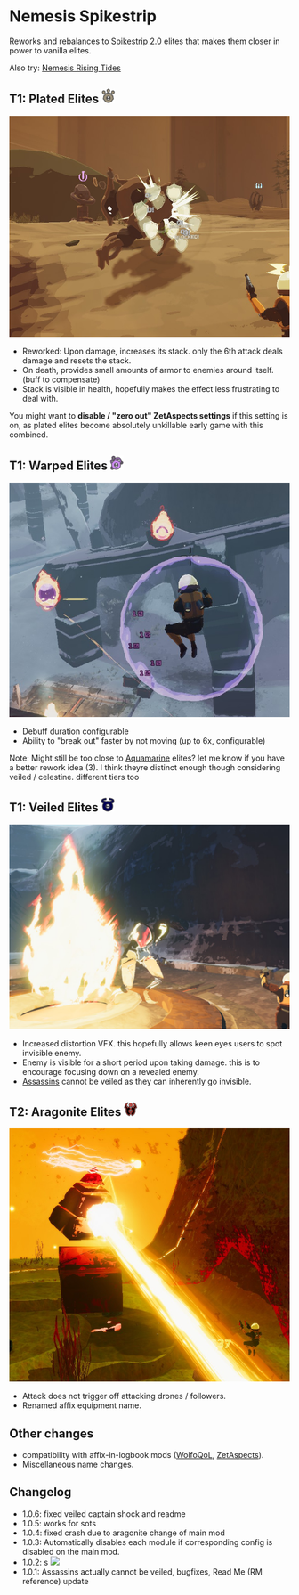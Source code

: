 # Nemesis Spikestrip

Reworks and rebalances to [Spikestrip 2.0](https://thunderstore.io/package/SpikestripModding/Spikestrip2_0/) elites that makes them closer in power to vanilla elites.

Also try: [Nemesis Rising Tides](https://thunderstore.io/package/prodzpod/Nemesis_Rising_Tides/)

## T1: Plated Elites <img src="https://raw.githubusercontent.com/prodzpod/NemesisSpikestrip/master/icon1.png" width="24">
![Elite](https://raw.githubusercontent.com/prodzpod/NemesisSpikestrip/master/1.png)
- Reworked: Upon damage, increases its stack. only the 6th attack deals damage and resets the stack.
- On death, provides small amounts of armor to enemies around itself. (buff to compensate)
- Stack is visible in health, hopefully makes the effect less frustrating to deal with.

You might want to **disable / "zero out" ZetAspects settings** if this setting is on, as plated elites become absolutely unkillable early game with this combined.

## T1: Warped Elites <img src="https://raw.githubusercontent.com/prodzpod/NemesisSpikestrip/master/icon2.png" width="24">
![Elite](https://raw.githubusercontent.com/prodzpod/NemesisSpikestrip/master/2.png)
- Debuff duration configurable
- Ability to "break out" faster by not moving (up to 6x, configurable)  

Note: Might still be too close to [Aquamarine](https://thunderstore.io/package/prodzpod/Nemesis_Rising_Tides/) elites? let me know if you have a better rework idea (3). I think theyre distinct enough though considering veiled / celestine. different tiers too

## T1: Veiled Elites <img src="https://raw.githubusercontent.com/prodzpod/NemesisSpikestrip/master/icon3.png" width="24">
![Elite](https://raw.githubusercontent.com/prodzpod/NemesisSpikestrip/master/3.png)
- Increased distortion VFX. this hopefully allows keen eyes users to spot invisible enemy.
- Enemy is visible for a short period upon taking damage. this is to encourage focusing down on a revealed enemy.
- [Assassins](https://thunderstore.io/package/prodzpod/RecoveredAndReformed/) cannot be veiled as they can inherently go invisible.

## T2: Aragonite Elites <img src="https://raw.githubusercontent.com/prodzpod/NemesisSpikestrip/master/icon4.png" width="24">
![Elite](https://raw.githubusercontent.com/prodzpod/NemesisSpikestrip/master/4.png)
- Attack does not trigger off attacking drones / followers.
- Renamed affix equipment name.

## Other changes
- compatibility with affix-in-logbook mods ([WolfoQoL](https://thunderstore.io/package/Wolfo/WolfoQualityOfLife/), [ZetAspects](https://thunderstore.io/package/William758/ZetAspects/)).
- Miscellaneous name changes.

## Changelog
- 1.0.6: fixed veiled captain shock and readme
- 1.0.5: works for sots
- 1.0.4: fixed crash due to aragonite change of main mod
- 1.0.3: Automatically disables each module if corresponding config is disabled on the main mod.
- 1.0.2: s <img src="https://cdn.discordapp.com/attachments/781570609729372253/1112438647036334100/SE.jpg" width="24">
- 1.0.1: Assassins actually cannot be veiled, bugfixes, Read Me (RM reference) update